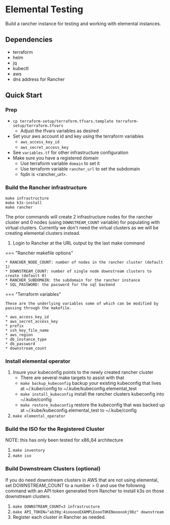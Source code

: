 # Elemental Testing
Build a rancher instance for testing and working with elemental instances.

## Dependencies

* terraform
* helm
* jq
* kubectl
* aws
* dns address for Rancher

## Quick Start
### Prep
* `cp terraform-setup/terraform.tfvars.template terraform-setup/terraform.tfvars`
    * Adjust the tfvars variables as desired
* Set your aws account id and key using the terraform variables
    * `aws_access_key_id`
    * `aws_secret_access_key`
* See `variables.tf` for other infrastructure configuration 
* Make sure you have a registered domain
    * Use terraform variable `domain` to set it
    * Use terraform variable `rancher_url` to set the subdomain
    * fqdn is <rancher_url>.<domain>

### Build the Rancher infrastructure
```
make infrastructure
make k3s-install
make rancher
```
The prior commands will create 2 infrastructure nodes for the rancher cluster and 0 nodes (using `DOWNSTREAM_COUNT` variable) for populating with virtual clusters. Currently we don't need the virtual clusters as we will be creating elemental clusters instead.

1. Login to Rancher at the URL output by the last make command

=== "Rancher makefile options"

    * RANCHER_NODE_COUNT: number of nodes in the rancher cluster (default 1)
    * DOWNSTREAM_COUNT: number of single node downstream clusters to create (default 0)
    * RANCHER_SUBDOMAIN: the subdomain for the rancher instance
    * SQL_PASSWORD: the password for the sql backend

=== "Terraform variables"

    These are the underlying variables some of which can be modified by passing through the makefile.

    * aws_access_key_id
    * aws_secret_access_key
    * prefix
    * ssh_key_file_name
    * aws_region
    * db_instance_type
    * db_password
    * downstream_count

### Install elemental operator
1. Insure your kubeconfig points to the newly created rancher cluster 
    * There are several make targets to assist with that
    * `make backup_kubeconfig` backup your existing kubeconfig that lives at ~/.kube/config to ~/.kube/kubeconfig.elemental_test
    * `make install_kubeconfig` install the rancher clusters kubeconfig into ~/.kube/config
    * `make restore_kubeconfig` restore the kubeconfig that was backed up at ~/.kube/kubeconfig.elemental_test to ~/.kube/config
1. `make elemental_operator`


### Build the ISO for the Registered Cluster
NOTE: this has only been tested for x86_64 architecture

1. `make inventory`
1. `make iso`


### Build Downstream Clusters (optional)
If you do need downstream clusters in AWS that are not using elemental, set DOWNSTREAM_COUNT to a number > 0 and use the following command with an API token generated from Rancher to install k3s on those downstream clusters.
1. `make DOWNSTREAM_COUNT=3 infrastructure`
1. `make API_TOKEN="ab39g:4ioooooEXAMPLEoooTOKENoooookj98z" downstream`
1. Register each cluster in Rancher as needed.

